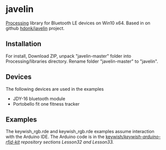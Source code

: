 # javelin
[Processing](https://processing.org) library for Bluetooth LE devices on Win10 x64.
Based in on github [hdonk/javelin](https://github.com/hdonk/javelin) project.

## Installation
For install, Download ZIP, unpack "javelin-master" folder into Processing/libraries directory.
Rename folder "javelin-master" to "javelin".

## Devices
The following devices are used in the examples
+ JDY-16 bluetooth module
+ Portobello fit one fitness tracker 

## Examples
The keywish_rgb.rde and keywish_rgb.rde examples assume interaction with the Arduino IDE. 
The Arduino code is in the [keywish/<em>keywish-arduino-rfid-kit](https://github.com/keywish/keywish-arduino-rfid-kit") repository sections Lesson32 and Lesson33.

 